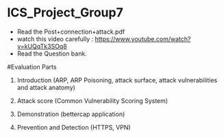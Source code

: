 # ICS_Project_Group7

 - Read the Post+connection+attack.pdf
 - watch this video carefully : https://www.youtube.com/watch?v=kUQqTk3SOq8
 - Read the Question bank.

#Evaluation Parts
1) Introduction (ARP, ARP Poisoning, attack surface, attack vulnerabilities and attack anatomy)

2) Attack score (Common Vulnerability Scoring System)

3) Demonstration (bettercap application)

4) Prevention and Detection (HTTPS, VPN)

